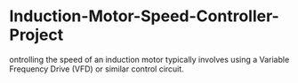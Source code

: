 # Induction-Motor-Speed-Controller-Project
ontrolling the speed of an induction motor typically involves using a Variable Frequency Drive (VFD) or similar control circuit. 
